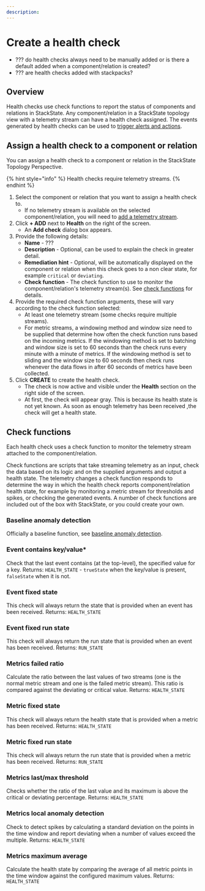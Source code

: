 ```yaml
---
description: 
---
```


# Create a health check

- ??? do health checks always need to be manually added or is there a default added when a component/relation is created?
- ??? are health checks added with stackpacks?

## Overview

Health checks use check functions to report the status of components and relations in StackState. Any component/relation in a StackState topology view with a telemetry stream can have a health check assigned. The events generated by health checks can be used to [trigger alerts and actions](/use/health-state-and-alerts/add-an-alert.md).

## Assign a health check to a component or relation

You can assign a health check to a component or relation in the StackState Topology Perspective.

{% hint style="info" %}
Health checks require telemetry streams.
{% endhint %}

1. Select the component or relation that you want to assign a health check to.
    - If no telemetry stream is available on the selected component/relation, you will need to [add a telemetry stream](/use/health-state-and-alerts/add-telemetry-to-component.md).
3. Click **+ ADD** next to **Health** on the right of the screen. 
    - An **Add check** dialog box appears.
4. Provide the following details:
    - **Name** - ???
    - **Description** - Optional, can be used to explain the check in greater detail.
    - **Remediation hint** - Optional, will be automatically displayed on the component or relation when this check goes to a non clear state, for example `critical` or `deviating`.
    - **Check function** - The check function to use to monitor the component/relation's telemetry stream(s). See [check functions](#check-functions) for details.
5. Provide the required check function arguments, these will vary according to the check function selected:
    - At least one telemetry stream \(some checks require multiple streams\). 
    - For metric streams, a windowing method and window size need to be supplied that determine how often the check function runs based on the incoming metrics. If the windowing method is set to batching and window size is set to 60 seconds than the check runs every minute with a minute of metrics. If the windowing method is set to sliding and the window size to 60 seconds then check runs whenever the data flows in after 60 seconds of metrics have been collected.
9. Click **CREATE** to create the health check. 
    - The check is now active and visible under the **Health** section on the right side of the screen. 
    - At first, the check will appear gray. This is because its health state is not yet known. As soon as enough telemetry has been received ,the check will get a health state.


## Check functions

Each health check uses a check function to monitor the telemetry stream attached to the component/relation. 

Check functions are scripts that take streaming telemetry as an input, check the data based on its logic and on the supplied arguments and output a health state. The telemetry changes a check function responds to determine the way in which the health check reports component/relation health state, for example by monitoring a metric stream for thresholds and spikes, or checking the generated events. 
A number of check functions are included out of the box with StackState, or you could create your own.

### Baseline anomaly detection
Officially a baseline function, see [baseline anomaly detection](/use/health-state-and-alerts/baselining.md).

### Event contains key/value*
Check that the last event contains (at the top-level), the specified value for a key.
Returns: `HEALTH_STATE` - `trueState` when the key/value is present, `falseState` when it is not.

### Event fixed state
This check will always return the state that is provided when an event has been received.
Returns: `HEALTH_STATE`

### Event fixed run state
This check will always return the run state that is provided when an event has been received.
Returns: `RUN_STATE`

### Metrics failed ratio
Calculate the ratio between the last values of two streams (one is the normal metric stream and one is the failed metric stream). This ratio is compared against the deviating or critical value.
Returns: `HEALTH_STATE`

### Metric fixed state
This check will always return the health state that is provided when a metric has been received.
Returns: `HEALTH_STATE`

### Metric fixed run state
This check will always return the run state that is provided when a metric has been received.
Returns: `RUN_STATE`

### Metrics last/max threshold
Checks whether the ratio of the last value and its maximum is above the critical or deviating percentage.
Returns: `HEALTH_STATE`

### Metrics local anomaly detection
Check to detect spikes by calculating a standard deviation on the points in the time window and report deviating when a number of values exceed the multiple.
Returns: `HEALTH_STATE`

### Metrics maximum average
Calculate the health state by comparing the average of all metric points in the time window against the configured maximum values.
Returns: `HEALTH_STATE`